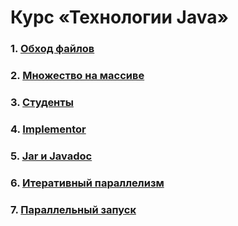 # Курс «Технологии Java»

### 1. [Обход файлов](https://github.com/AlexandrSinitsyn/java-andvanced/tree/main/solutions/java-solutions/info/kgeorgiy/ja/sinitsyn/walk)

### 2. [Множество на массиве](https://github.com/AlexandrSinitsyn/java-andvanced/tree/main/solutions/java-solutions/info/kgeorgiy/ja/sinitsyn/arrayset)

### 3. [Студенты](https://github.com/AlexandrSinitsyn/java-andvanced/tree/main/solutions/java-solutions/info/kgeorgiy/ja/sinitsyn/student)

### 4. [Implementor](https://github.com/AlexandrSinitsyn/java-andvanced/tree/main/solutions/java-solutions/info/kgeorgiy/ja/sinitsyn/implementor)

### 5. [Jar и Javadoc](https://github.com/AlexandrSinitsyn/java-andvanced/tree/main/solutions/java-solutions/info/kgeorgiy/ja/sinitsyn/implementor)

### 6. [Итеративный параллелизм](https://github.com/AlexandrSinitsyn/java-andvanced/tree/main/solutions/java-solutions/info/kgeorgiy/ja/sinitsyn/concurrent)

### 7. [Параллельный запуск](https://github.com/AlexandrSinitsyn/java-andvanced/tree/main/solutions/java-solutions/info/kgeorgiy/ja/sinitsyn/concurrent)
